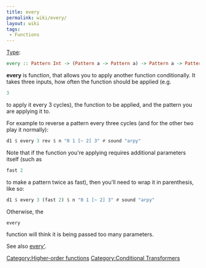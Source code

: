 ```yaml
---
title: every
permalink: wiki/every/
layout: wiki
tags:
 - Functions
---
```


<languages/> <translate> [Type](/wiki/Type_signature "wikilink"):

``` haskell
every :: Pattern Int -> (Pattern a -> Pattern a) -> Pattern a -> Pattern a
```

**every** is function, that allows you to apply another function
conditionally. It takes three inputs, how often the function should be
applied (e.g.

``` haskell
3
```

to apply it every 3 cycles), the function to be applied, and the pattern
you are applying it to.

For example to reverse a pattern every three cycles (and for the other
two play it normally):

``` haskell
d1 $ every 3 rev $ n "0 1 [~ 2] 3" # sound "arpy"
```

Note that if the function you're applying requires additional parameters
itself (such as

``` haskell
fast 2
```

to make a pattern twice as fast), then you'll need to wrap it in
parenthesis, like so:

``` haskell
d1 $ every 3 (fast 2) $ n "0 1 [~ 2] 3" # sound "arpy"
```

Otherwise, the

``` haskell
every
```

function will think it is being passed too many parameters.

See also [every'](every' "wikilink").

</translate>

[Category:Higher-order
functions](/wiki/Category:Higher-order_functions "wikilink")
[Category:Conditional
Transformers](/wiki/Category:Conditional_Transformers "wikilink")
